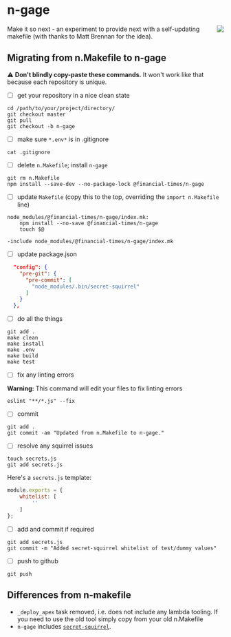 # n-gage

<img src="https://media.giphy.com/media/LTPvh458Wx0BO/giphy.gif" align="right" />

Make it so next - an experiment to provide next with a self-updating makefile (with thanks to Matt Brennan for the idea).

## Migrating from n.Makefile to n-gage

⚠️ **Don't blindly copy-paste these commands.** It won't work like that because each repository is unique.

 - [ ] get your repository in a nice clean state

```shell
cd /path/to/your/project/directory/
git checkout master
git pull
git checkout -b n-gage
```

 - [ ] make sure `*.env*` is in .gitignore

```shell
cat .gitignore
```

 - [ ] delete `n.Makefile`; install `n-gage` 

```shell
git rm n.Makefile
npm install --save-dev --no-package-lock @financial-times/n-gage
```

 - [ ] update `Makefile` (copy this to the top, overriding the `import n.Makefile` line)

```make
node_modules/@financial-times/n-gage/index.mk:
	npm install --no-save @financial-times/n-gage
	touch $@

-include node_modules/@financial-times/n-gage/index.mk
```

 - [ ] update package.json

```json
  "config": {
    "pre-git": {
      "pre-commit": [
        "node_modules/.bin/secret-squirrel"
      ]
    }
  },
```

 - [ ] do all the things

```shell
git add .
make clean 
make install
make .env
make build 
make test
```

 - [ ] fix any linting errors 

**Warning:** This command will edit your files to fix linting errors

```shell
eslint "**/*.js" --fix
```

 - [ ] commit

```shell
git add . 
git commit -am "Updated from n.Makefile to n-gage."
```

 - [ ] resolve any squirrel issues

```shell
touch secrets.js
git add secrets.js
```

Here's a `secrets.js` template:

```javascript
module.exports = {
	whitelist: [
		''
	]
};
```

 - [ ] add and commit if required

```shell
git add secrets.js
git commit -m "Added secret-squirrel whitelist of test/dummy values"

```

 - [ ] push to github

```
git push
```

## Differences from n-makefile

- `_deploy_apex` task removed, i.e. does not include any lambda tooling. If you need to use the old tool simply copy from your old n.Makefile
- `n-gage` includes [`secret-squirrel`](https://github.com/Financial-Times/secret-squirrel/blob/master/README.md#secret-squirrel).
